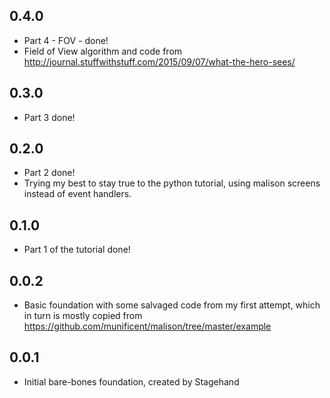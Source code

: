 ## 0.4.0

- Part 4 - FOV - done!
- Field of View algorithm and code from http://journal.stuffwithstuff.com/2015/09/07/what-the-hero-sees/

## 0.3.0

- Part 3 done!

## 0.2.0

- Part 2 done!
- Trying my best to stay true to the python tutorial, using malison screens instead of event handlers.

## 0.1.0
- Part 1 of the tutorial done!

## 0.0.2

- Basic foundation with some salvaged code from my first attempt, which in turn is mostly copied from https://github.com/munificent/malison/tree/master/example

## 0.0.1

- Initial bare-bones foundation, created by Stagehand
